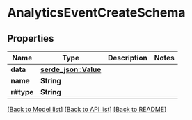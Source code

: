 # AnalyticsEventCreateSchema

## Properties

Name | Type | Description | Notes
------------ | ------------- | ------------- | -------------
**data** | [**serde_json::Value**](.md) |  | 
**name** | **String** |  | 
**r#type** | **String** |  | 

[[Back to Model list]](../README.md#documentation-for-models) [[Back to API list]](../README.md#documentation-for-api-endpoints) [[Back to README]](../README.md)



